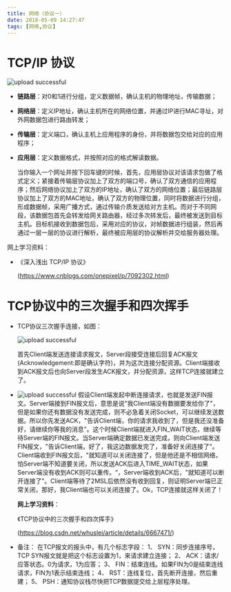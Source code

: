 ```yaml
---
title: 网络（协议一）
date: 2018-05-09 14:27:47
tags: [网络,协议]
---
```

# TCP/IP 协议

![upload successful](/images/网络/tcpip.png)

<!-- more -->

- **链路层**：对0和1进行分组，定义数据帧，确认主机的物理地址，传输数据；
- **网络层**：定义IP地址，确认主机所在的网络位置，并通过IP进行MAC寻址，对外网数据包进行路由转发；
- **传输层**：定义端口，确认主机上应用程序的身份，并将数据包交给对应的应用程序；
- **应用层**：定义数据格式，并按照对应的格式解读数据。


  	当你输入一个网址并按下回车键的时候，首先，应用层协议对该请求包做了格式定义；紧接着传输层协议加上了双方的端口号，确认了双方通信的应用程序；然后网络协议加上了双方的IP地址，确认了双方的网络位置；最后链路层协议加上了双方的MAC地址，确认了双方的物理位置，同时将数据进行分组，形成数据帧，采用广播方式，通过传输介质发送给对方主机。而对于不同网段，该数据包首先会转发给网关路由器，经过多次转发后，最终被发送到目标主机。目标机接收到数据包后，采用对应的协议，对帧数据进行组装，然后再通过一层一层的协议进行解析，最终被应用层的协议解析并交给服务器处理。



网上学习资料：

- 《深入浅出 TCP/IP 协议》

  (https://www.cnblogs.com/onepixel/p/7092302.html)



# TCP协议中的三次握手和四次挥手

* TCP协议三次握手连接，如图：

  ![upload successful](/images/网络/tcpsc-ws.png)

  首先Client端发送连接请求报文，Server段接受连接后回复ACK报文(Acknowledgement:即是确认字符)，并为这次连接分配资源。Client端接收到ACK报文后也向Server段发生ACK报文，并分配资源，这样TCP连接就建立了。

* ![upload successful](/images/网络/tcpsc-fs.png)
  假设Client端发起中断连接请求，也就是发送FIN报文。Server端接到FIN报文后，意思是说"我Client端没有数据要发给你了"，但是如果你还有数据没有发送完成，则不必急着关闭Socket，可以继续发送数据。所以你先发送ACK，"告诉Client端，你的请求我收到了，但是我还没准备好，请继续你等我的消息"。这个时候Client端就进入FIN_WAIT状态，继续等待Server端的FIN报文。当Server端确定数据已发送完成，则向Client端发送FIN报文，"告诉Client端，好了，我这边数据发完了，准备好关闭连接了"。Client端收到FIN报文后，"就知道可以关闭连接了，但是他还是不相信网络，怕Server端不知道要关闭，所以发送ACK后进入TIME_WAIT状态，如果Server端没有收到ACK则可以重传。“，Server端收到ACK后，"就知道可以断开连接了"。Client端等待了2MSL后依然没有收到回复，则证明Server端已正常关闭，那好，我Client端也可以关闭连接了。Ok，TCP连接就这样关闭了！

  **网上学习资料**：

  《TCP协议中的三次握手和四次挥手》

  (https://blog.csdn.net/whuslei/article/details/6667471/)




* 备注：
在TCP报文的报头中，有几个标志字段：
1、 SYN：同步连接序号，TCP SYN报文就是把这个标志设置为1，来请求建立连接；
2、 ACK：请求/应答状态。0为请求，1为应答；
3、 FIN：结束连线。如果FIN为0是结束连线请求，FIN为1表示结束连线；
4、 RST：连线复位，首先断开连接，然后重建；
5、 PSH：通知协议栈尽快把TCP数据提交给上层程序处理。
